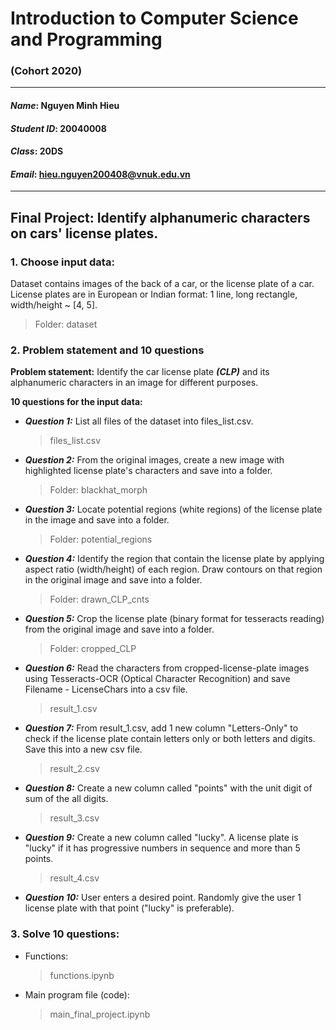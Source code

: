 # Introduction to Computer Science and Programming  
### (Cohort 2020)

---
#### *Name*: Nguyen Minh Hieu  
#### *Student ID*: 20040008  
#### *Class*: 20DS  
#### *Email*: hieu.nguyen200408@vnuk.edu.vn

---
## Final Project: Identify alphanumeric characters on cars' license plates.

### 1. Choose input data:  
Dataset contains images of the back of a car, or the license plate of a car.  
License plates are in European or Indian format: 1 line, long rectangle, width/height ~ [4, 5].
   > Folder: dataset
   
### 2. Problem statement and 10 questions
**Problem statement:** Identify the car license plate ***(CLP)*** and its alphanumeric characters in an image for different purposes.  

**10 questions for the input data:**
   - ***Question 1:*** List all files of the dataset into files_list.csv.
     > files_list.csv
   - ***Question 2:*** From the original images, create a new image with highlighted license plate's characters and save into a folder.
     > Folder: blackhat_morph
   - ***Question 3:*** Locate potential regions (white regions) of the license plate in the image and save into a folder.
     > Folder: potential_regions
   - ***Question 4:*** Identify the region that contain the license plate by applying aspect ratio (width/height) of each region. Draw contours on that region in the original image and save into a folder.
     > Folder: drawn_CLP_cnts
   - ***Question 5:*** Crop the license plate (binary format for tesseracts reading) from the original image and save into a folder.
     > Folder: cropped_CLP
   - ***Question 6:*** Read the characters from cropped-license-plate images using Tesseracts-OCR (Optical Character Recognition) and save Filename - LicenseChars into a csv file.
     > result_1.csv
   - ***Question 7:*** From result_1.csv, add 1 new column "Letters-Only" to check if the license plate contain letters only or both letters and digits. Save this into a new csv file.
     > result_2.csv
   - ***Question 8:*** Create a new column called "points" with the unit digit of sum of the all digits.
     > result_3.csv
   - ***Question 9:*** Create a new column called "lucky". A license plate is "lucky" if it has progressive numbers in sequence and more than 5 points.
     > result_4.csv
   - ***Question 10:*** User enters a desired point. Randomly give the user 1 license plate with that point ("lucky" is preferable). 
    
### 3. Solve 10 questions:  
- Functions:
  > functions.ipynb
- Main program file (code):
  > main_final_project.ipynb